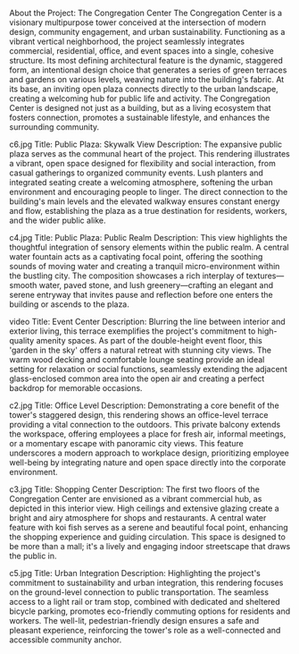 About the Project: The Congregation Center
The Congregation Center is a visionary multipurpose tower conceived at the intersection of modern design, community engagement, and urban sustainability. Functioning as a vibrant vertical neighborhood, the project seamlessly integrates commercial, residential, office, and event spaces into a single, cohesive structure. Its most defining architectural feature is the dynamic, staggered form, an intentional design choice that generates a series of green terraces and gardens on various levels, weaving nature into the building's fabric. At its base, an inviting open plaza connects directly to the urban landscape, creating a welcoming hub for public life and activity. The Congregation Center is designed not just as a building, but as a living ecosystem that fosters connection, promotes a sustainable lifestyle, and enhances the surrounding community.

c6.jpg
Title: Public Plaza: Skywalk View
Description:
The expansive public plaza serves as the communal heart of the project. This rendering illustrates a vibrant, open space designed for flexibility and social interaction, from casual gatherings to organized community events. Lush planters and integrated seating create a welcoming atmosphere, softening the urban environment and encouraging people to linger. The direct connection to the building's main levels and the elevated walkway ensures constant energy and flow, establishing the plaza as a true destination for residents, workers, and the wider public alike.

c4.jpg
Title: Public Plaza: Public Realm
Description: This view highlights the thoughtful integration of sensory elements within the public realm. A central water fountain acts as a captivating focal point, offering the soothing sounds of moving water and creating a tranquil micro-environment within the bustling city. The composition showcases a rich interplay of textures—smooth water, paved stone, and lush greenery—crafting an elegant and serene entryway that invites pause and reflection before one enters the building or ascends to the plaza.

video
Title: Event Center
Description: Blurring the line between interior and exterior living, this terrace exemplifies the project's commitment to high-quality amenity spaces. As part of the double-height event floor, this 'garden in the sky' offers a natural retreat with stunning city views. The warm wood decking and comfortable lounge seating provide an ideal setting for relaxation or social functions, seamlessly extending the adjacent glass-enclosed common area into the open air and creating a perfect backdrop for memorable occasions.

c2.jpg
Title: Office Level
Description: Demonstrating a core benefit of the tower's staggered design, this rendering shows an office-level terrace providing a vital connection to the outdoors. This private balcony extends the workspace, offering employees a place for fresh air, informal meetings, or a momentary escape with panoramic city views. This feature underscores a modern approach to workplace design, prioritizing employee well-being by integrating nature and open space directly into the corporate environment.

c3.jpg
Title: Shopping Center
Description: The first two floors of the Congregation Center are envisioned as a vibrant commercial hub, as depicted in this interior view. High ceilings and extensive glazing create a bright and airy atmosphere for shops and restaurants. A central water feature with koi fish serves as a serene and beautiful focal point, enhancing the shopping experience and guiding circulation. This space is designed to be more than a mall; it's a lively and engaging indoor streetscape that draws the public in.

c5.jpg
Title: Urban Integration
Description: Highlighting the project's commitment to sustainability and urban integration, this rendering focuses on the ground-level connection to public transportation. The seamless access to a light rail or tram stop, combined with dedicated and sheltered bicycle parking, promotes eco-friendly commuting options for residents and workers. The well-lit, pedestrian-friendly design ensures a safe and pleasant experience, reinforcing the tower's role as a well-connected and accessible community anchor.